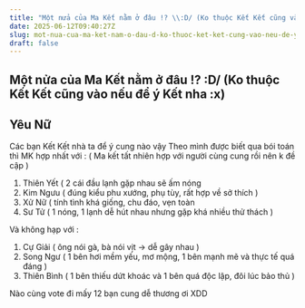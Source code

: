 ```yaml
---
title: "Một nửa của Ma Kết nằm ở đâu !? \\:D/ (Ko thuộc Kết Kết cũng vào nếu để ý Kết nha :x)"
date: 2025-06-12T09:40:27Z
slug: mot-nua-cua-ma-ket-nam-o-dau-d-ko-thuoc-ket-ket-cung-vao-neu-de-y-ket-nha-x
draft: false
---
```


## Một nửa của Ma Kết nằm ở đâu !? \:D/ (Ko thuộc Kết Kết cũng vào nếu để ý Kết nha :x)

## Yêu Nữ

Các bạn Kết Kết nhà ta để ý cung nào vậy 
Theo mình được biết qua bói toán thì MK hợp nhất với : ( Ma kết tất nhiên hợp với người cùng cung rồi nên k đề cập  )
1. Thiên Yết ( 2 cái đầu lạnh gặp nhau sẽ ấm nóng  
2. Kim Ngưu ( đúng kiểu phu xướng, phụ tùy, rất hợp về sở thích )
3. Xử Nữ     ( tính tình khá giống, chu đáo, vẹn toàn 
4. Sư Tử     ( 1 nóng, 1 lạnh dễ hút nhau nhưng gặp khá nhiều thử thách  )


Và không hạp với :
1. Cự Giải    ( ông nói gà, bà nói vịt -> dễ gây nhau  )
2. Song Ngư   ( 1 bên hơi mềm yếu, mơ mộng, 1 bên mạnh mẽ và thực tế quá đáng )
3. Thiên Bình   ( 1 bên thiếu dứt khoác và 1 bên quá độc lập, đôi lúc bảo thủ  )


Nào cùng vote đi mấy 12 bạn cung dễ thương ơi XDD